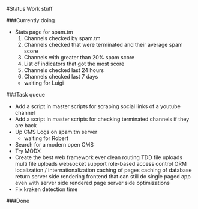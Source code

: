 #Status
Work stuff


###Currently doing
* Stats page for spam.tm
    1. Channels checked by spam.tm
    2. Channels checked that were terminated and their average spam score
    3. Channels with greater than 20% spam score
    4. List of indicators that got the most score
    5. Channels checked last 24 hours
    6. Channels checked last 7 days
    - waiting for Luigi


###Task queue
* Add a script in master scripts for scraping social links of a youtube channel
* Add a script in master scripts for checking terminated channels if they are back
* Up CMS Logs on spam.tm server
    - waiting for Robert
* Search for a modern open CMS
* Try MODX
* Create the best web framework ever
    clean routing
    TDD
    file uploads
    multi file uploads
    websocket support
    role-based access control
    ORM
    localization / internationalization
    caching of pages
    caching of database return
    server side rendering
    frontend that can still do single paged app even with server side rendered page
    server side optimizations
* Fix kraken detection time

###Done
